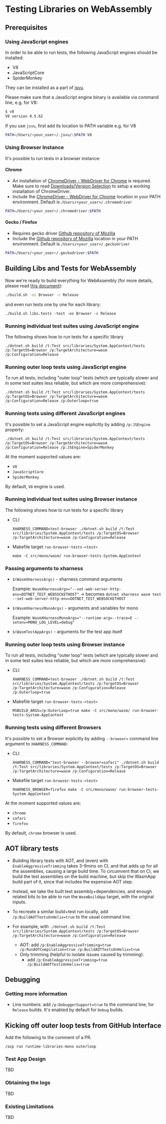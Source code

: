 # Testing Libraries on WebAssembly

## Prerequisites

### Using JavaScript engines

In order to be able to run tests, the following JavaScript engines should be installed:
- V8
- JavaScriptCore
- SpiderMonkey

They can be installed as a part of [jsvu](https://github.com/GoogleChromeLabs/jsvu).

Please make sure that a JavaScript engine binary is available via command line,
e.g. for V8:
```bash
$ v8
V8 version 8.5.62
```

If you use `jsvu`, first add its location to PATH variable
e.g. for V8

```bash
PATH=/Users/<your_user>/.jsvu/:$PATH V8
```

### Using Browser Instance
It's possible to run tests in a browser instance:

#### Chrome
- An installation of [ChromeDriver - WebDriver for Chrome](https://chromedriver.chromium.org) is required.  Make sure to read [Downloads/Version Selection](https://chromedriver.chromium.org/downloads/version-selection) to setup a working installation of ChromeDriver.
- Include the [ChromeDriver - WebDriver for Chrome](https://chromedriver.chromium.org) location in your PATH environment.  Default is `/Users/<your_user>/.chromedriver`

```bash
PATH=/Users/<your_user>/.chromedriver:$PATH
```

#### Gecko / Firefox

- Requires gecko driver [Github repository of Mozilla](https://github.com/mozilla/geckodriver/releases)
- Include the [Github repository of Mozilla](https://github.com/mozilla/geckodriver/releases) location in your PATH environment.  Default is `/Users/<your_user>/.geckodriver`

```bash
PATH=/Users/<your_user>/.geckodriver:$PATH
```

## Building Libs and Tests for WebAssembly

Now we're ready to build everything for WebAssembly (for more details, please read [this document](../../building/libraries/webassembly-instructions.md#building-everything)):
```bash
./build.sh -os Browser -c Release
```
and even run tests one by one for each library:
```
./build.sh libs.tests -test -os Browser -c Release
```

### Running individual test suites using JavaScript engine
The following shows how to run tests for a specific library
```
./dotnet.sh build /t:Test src/libraries/System.AppContext/tests /p:TargetOS=Browser /p:TargetArchitecture=wasm /p:Configuration=Release
```

### Running outer loop tests using JavaScript engine

To run all tests, including "outer loop" tests (which are typically slower and in some test suites less reliable, but which are more comprehensive):
```
./dotnet.sh build /t:Test src/libraries/System.AppContext/tests /p:TargetOS=Browser /p:TargetArchitecture=wasm /p:Configuration=Release /p:Outerloop=true
```

### Running tests using different JavaScript engines
It's possible to set a JavaScript engine explicitly by adding `/p:JSEngine` property:

```
./dotnet.sh build /t:Test src/libraries/System.AppContext/tests /p:TargetOS=Browser /p:TargetArchitecture=wasm /p:Configuration=Release /p:JSEngine=SpiderMonkey
```

At the moment supported values are:
- `V8`
- `JavaScriptCore`
- `SpiderMonkey`

By default, `V8` engine is used.

### Running individual test suites using Browser instance

The following shows how to run tests for a specific library

- CLI
    ```
    XHARNESS_COMMAND=test-browser ./dotnet.sh build /t:Test src/libraries/System.AppContext/tests /p:TargetOS=Browser /p:TargetArchitecture=wasm /p:Configuration=Release
    ```
- Makefile target `run-browser-tests-<test>`
    ```
    make -C src/mono/wasm/ run-browser-tests-System.AppContext
    ```

### Passing arguments to xharness

- `$(WasmXHarnessArgs)` - xharness command arguments

    Example: `WasmXHarnessArgs="--set-web-server-http-env=DOTNET_TEST_WEBSOCKETHOST"` -> becomes `dotnet xharness wasm test --set-web-server-http-env=DOTNET_TEST_WEBSOCKETHOST`

- `$(WasmXHarnessMonoArgs)` - arguments and variables for mono

    Example: `WasmXHarnessMonoArgs="--runtime-arg=--trace=E --setenv=MONO_LOG_LEVEL=debug"`

- `$(WasmTestAppArgs)` - arguments for the test app itself

### Running outer loop tests using Browser instance

To run all tests, including "outer loop" tests (which are typically slower and in some test suites less reliable, but which are more comprehensive):

- CLI
    ```
    XHARNESS_COMMAND=test-browser ./dotnet.sh build /t:Test src/libraries/System.AppContext/tests /p:TargetOS=Browser /p:TargetArchitecture=wasm /p:Configuration=Release /p:Outerloop=true
    ```

- Makefile target `run-browser-tests-<test>`

    ```
    MSBUILD_ARGS=/p:OuterLoop=true make -C src/mono/wasm/ run-browser-tests-System.AppContext
    ```

### Running tests using different Browsers
It's possible to set a Browser explicitly by adding `--browser=` command line argument to `XHARNESS_COMMAND`:

- CLI
    ```
    XHARNESS_COMMAND="test-browser --browser=safari" ./dotnet.sh build /t:Test src/libraries/System.AppContext/tests /p:TargetOS=Browser /p:TargetArchitecture=wasm /p:Configuration=Release
    ```

- Makefile target `run-browser-tests-<test>`

    ```
    XHARNESS_BROWSER=firefox make -C src/mono/wasm/ run-browser-tests-System.AppContext
    ```

At the moment supported values are:
- `chrome`
- `safari`
- `firefox`

By default, `chrome` browser is used.

## AOT library tests

- Building library tests with AOT, and (even) with `EnableAggressiveTrimming` takes 3-9mins on CI, and that adds up for all the assemblies, causing
a large build time. To circumvent that on CI, we build the test assemblies on the build machine, but skip the WasmApp build part of it, since
that includes the expensive AOT step.

- Instead, we take the built test assembly+dependencies, and enough related bits to be able to run the `WasmBuildApp` target, with the original
inputs.

- To recreate a similar build+test run locally, add `/p:BuildAOTTestsOnHelix=true` to the usual command line.
- For example, with `./dotnet.sh build /t:Test src/libraries/System.AppContext/tests /p:TargetOS=Browser /p:TargetArchitecture=wasm /p:Configuration=Release`

    - AOT:  add `/p:EnableAggressiveTrimming=true /p:RunAOTCompilation=true /p:BuildAOTTestsOnHelix=true`
    - Only trimming (helpful to isolate issues caused by trimming):
        - add `/p:EnableAggressiveTrimming=true /p:BuildAOTTestsOnHelix=true`
## Debugging

### Getting more information

- Line numbers: add `/p:DebuggerSupport=true` to the command line, for `Release` builds. It's enabled by default for `Debug` builds.

## Kicking off outer loop tests from GitHub Interface

Add the following to the comment of a PR.

```
/azp run runtime-libraries-mono outerloop
```

### Test App Design
TBD

### Obtaining the logs
TBD

### Existing Limitations
TBD
